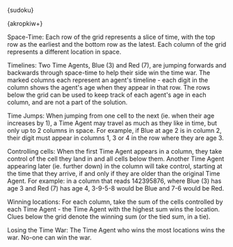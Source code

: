 {sudoku}

{akropkiw+}

Space-Time: Each row of the grid represents a slice of time, with the top row as the earliest and the bottom row as the latest. Each column of the grid represents a different location in space.

Timelines: Two Time Agents, Blue (3) and Red (7), are jumping forwards and backwards through space-time to help their side win the time war. The marked columns each represent an agent's timeline - each digit in the column shows the agent's age when they appear in that row. The rows below the grid can be used to keep track of each agent's age in each column, and are not a part of the solution.

Time Jumps: When jumping from one cell to the next (ie. when their age increases by 1), a Time Agent may travel as much as they like in time, but only up to 2 columns in space. For example, if Blue at age 2 is in column 2, their digit must appear in columns 1, 3 or 4 in the row where they are age 3.

Controlling cells: When the first Time Agent appears in a column, they take control of the cell they land in and all cells below them. Another Time Agent appearing later (ie. further down) in the column will take control, starting at the time that they arrive, if and only if they are older than the original Time Agent. For example: in a column that reads 142395876, where Blue (3) has age 3 and Red (7) has age 4, 3-9-5-8 would be Blue and 7-6 would be Red.

Winning locations: For each column, take the sum of the cells controlled by each Time Agent - the Time Agent with the highest sum wins the location. Clues below the grid denote the winning sum (or the tied sum, in a tie).

Losing the Time War: The Time Agent who wins the most locations wins the war. No-one can win the war.